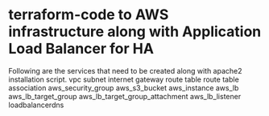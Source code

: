 # terraform-code to AWS infrastructure along with Application Load Balancer for HA

Following are the services that need to be created along with apache2 installation script.
vpc
subnet
internet gateway
route table
route table association 
aws_security_group
aws_s3_bucket
aws_instance
aws_lb
aws_lb_target_group
aws_lb_target_group_attachment
aws_lb_listener
loadbalancerdns

